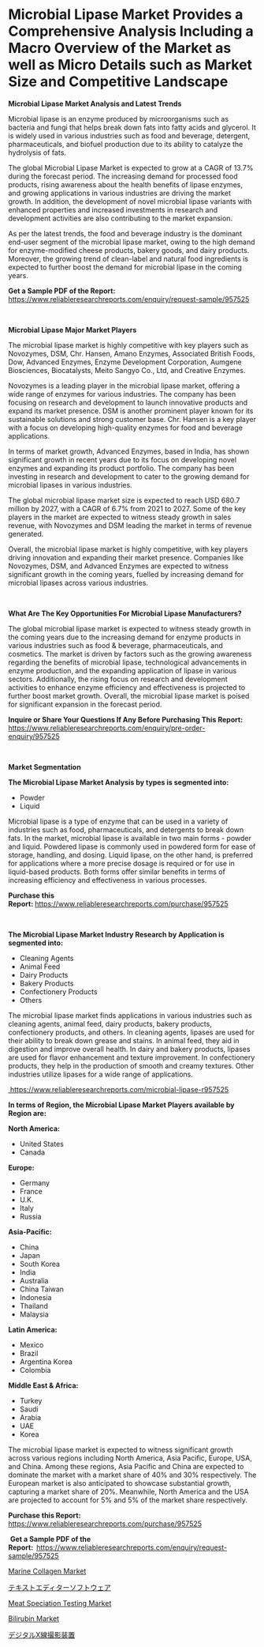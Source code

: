 <p><h1>Microbial Lipase Market Provides a Comprehensive Analysis Including a Macro Overview of the Market as well as Micro Details such as Market Size and Competitive Landscape</h1></p><p><strong>Microbial Lipase Market Analysis and Latest Trends</strong></p>
<p><p>Microbial lipase is an enzyme produced by microorganisms such as bacteria and fungi that helps break down fats into fatty acids and glycerol. It is widely used in various industries such as food and beverage, detergent, pharmaceuticals, and biofuel production due to its ability to catalyze the hydrolysis of fats.</p><p>The global Microbial Lipase Market is expected to grow at a CAGR of 13.7% during the forecast period. The increasing demand for processed food products, rising awareness about the health benefits of lipase enzymes, and growing applications in various industries are driving the market growth. In addition, the development of novel microbial lipase variants with enhanced properties and increased investments in research and development activities are also contributing to the market expansion.</p><p>As per the latest trends, the food and beverage industry is the dominant end-user segment of the microbial lipase market, owing to the high demand for enzyme-modified cheese products, bakery goods, and dairy products. Moreover, the growing trend of clean-label and natural food ingredients is expected to further boost the demand for microbial lipase in the coming years.</p></p>
<p><strong>Get a Sample PDF of the Report:&nbsp;</strong> <a href="https://www.reliableresearchreports.com/enquiry/request-sample/957525">https://www.reliableresearchreports.com/enquiry/request-sample/957525</a></p>
<p>&nbsp;</p>
<p><strong>Microbial Lipase Major Market Players</strong></p>
<p><p>The microbial lipase market is highly competitive with key players such as Novozymes, DSM, Chr. Hansen, Amano Enzymes, Associated British Foods, Dow, Advanced Enzymes, Enzyme Development Corporation, Aumgene Biosciences, Biocatalysts, Meito Sangyo Co., Ltd, and Creative Enzymes.</p><p>Novozymes is a leading player in the microbial lipase market, offering a wide range of enzymes for various industries. The company has been focusing on research and development to launch innovative products and expand its market presence. DSM is another prominent player known for its sustainable solutions and strong customer base. Chr. Hansen is a key player with a focus on developing high-quality enzymes for food and beverage applications.</p><p>In terms of market growth, Advanced Enzymes, based in India, has shown significant growth in recent years due to its focus on developing novel enzymes and expanding its product portfolio. The company has been investing in research and development to cater to the growing demand for microbial lipases in various industries.</p><p>The global microbial lipase market size is expected to reach USD 680.7 million by 2027, with a CAGR of 6.7% from 2021 to 2027. Some of the key players in the market are expected to witness steady growth in sales revenue, with Novozymes and DSM leading the market in terms of revenue generated.</p><p>Overall, the microbial lipase market is highly competitive, with key players driving innovation and expanding their market presence. Companies like Novozymes, DSM, and Advanced Enzymes are expected to witness significant growth in the coming years, fuelled by increasing demand for microbial lipases across various industries.</p></p>
<p>&nbsp;</p>
<p><strong>What Are The Key Opportunities For Microbial Lipase Manufacturers?</strong></p>
<p><p>The global microbial lipase market is expected to witness steady growth in the coming years due to the increasing demand for enzyme products in various industries such as food & beverage, pharmaceuticals, and cosmetics. The market is driven by factors such as the growing awareness regarding the benefits of microbial lipase, technological advancements in enzyme production, and the expanding application of lipase in various sectors. Additionally, the rising focus on research and development activities to enhance enzyme efficiency and effectiveness is projected to further boost market growth. Overall, the microbial lipase market is poised for significant expansion in the forecast period.</p></p>
<p><strong>Inquire or Share Your Questions If Any Before Purchasing This Report:</strong> <a href="https://www.reliableresearchreports.com/enquiry/pre-order-enquiry/957525">https://www.reliableresearchreports.com/enquiry/pre-order-enquiry/957525</a></p>
<p>&nbsp;</p>
<p><strong>Market Segmentation</strong></p>
<p><strong>The Microbial Lipase Market Analysis by types is segmented into:</strong></p>
<p><ul><li>Powder</li><li>Liquid</li></ul></p>
<p><p>Microbial lipase is a type of enzyme that can be used in a variety of industries such as food, pharmaceuticals, and detergents to break down fats. In the market, microbial lipase is available in two main forms - powder and liquid. Powdered lipase is commonly used in powdered form for ease of storage, handling, and dosing. Liquid lipase, on the other hand, is preferred for applications where a more precise dosage is required or for use in liquid-based products. Both forms offer similar benefits in terms of increasing efficiency and effectiveness in various processes.</p></p>
<p><strong>Purchase this Report:&nbsp;</strong><a href="https://www.reliableresearchreports.com/purchase/957525">https://www.reliableresearchreports.com/purchase/957525</a></p>
<p>&nbsp;</p>
<p><strong>The Microbial Lipase Market Industry Research by Application is segmented into:</strong></p>
<p><ul><li>Cleaning Agents</li><li>Animal Feed</li><li>Dairy Products</li><li>Bakery Products</li><li>Confectionery Products</li><li>Others</li></ul></p>
<p><p>The microbial lipase market finds applications in various industries such as cleaning agents, animal feed, dairy products, bakery products, confectionery products, and others. In cleaning agents, lipases are used for their ability to break down grease and stains. In animal feed, they aid in digestion and improve overall health. In dairy and bakery products, lipases are used for flavor enhancement and texture improvement. In confectionery products, they help in the production of smooth and creamy textures. Other industries utilize lipases for a wide range of applications.</p></p>
<p><a href="https://www.reliableresearchreports.com/microbial-lipase-r957525">&nbsp;https://www.reliableresearchreports.com/microbial-lipase-r957525</a></p>
<p><strong>In terms of Region, the Microbial Lipase Market Players available by Region are:</strong></p>
<p>
    <p> <strong> North America: </strong>
        <ul>
            <li>United States</li>
            <li>Canada</li>
        </ul>
        </p> 
    <p> <strong> Europe: </strong>
        <ul>
            <li>Germany</li>
            <li>France</li>
            <li>U.K.</li>
            <li>Italy</li>
            <li>Russia</li>
        </ul>
        </p> 
    <p> <strong> Asia-Pacific: </strong>
        <ul>
            <li>China</li>
            <li>Japan</li>
            <li>South Korea</li>
            <li>India</li>
            <li>Australia</li>
            <li>China Taiwan</li>
            <li>Indonesia</li>
            <li>Thailand</li>
            <li>Malaysia</li>
        </ul>
        </p> 
    <p> <strong> Latin America: </strong>
        <ul>
            <li>Mexico</li>
            <li>Brazil</li>
            <li>Argentina Korea</li>
            <li>Colombia</li>
        </ul>
        </p> 
    <p> <strong> Middle East & Africa: </strong>
        <ul>
            <li>Turkey</li>
            <li>Saudi</li>
            <li>Arabia</li>
            <li>UAE</li>
            <li>Korea</li>
        </ul>
    </p>
    </p>
<p><p>The microbial lipase market is expected to witness significant growth across various regions including North America, Asia Pacific, Europe, USA, and China. Among these regions, Asia Pacific and China are expected to dominate the market with a market share of 40% and 30% respectively. The European market is also anticipated to showcase substantial growth, capturing a market share of 20%. Meanwhile, North America and the USA are projected to account for 5% and 5% of the market share respectively.</p></p>
<p><strong>Purchase this Report: </strong><a href="https://www.reliableresearchreports.com/purchase/957525">https://www.reliableresearchreports.com/purchase/957525</a></p>
<p>&nbsp;<strong>Get a Sample PDF of the Report:&nbsp;&nbsp;</strong><a href="https://www.reliableresearchreports.com/enquiry/request-sample/957525">https://www.reliableresearchreports.com/enquiry/request-sample/957525</a></p>
<p><strong></strong></p>
<p><p><a href="https://github.com/juniordelafrance/Market-Research-Report-List-2/blob/main/marine-collagen-market.md">Marine Collagen Market</a></p><p><a href="https://medium.com/@brianayatt2023/%E3%83%86%E3%82%AD%E3%82%B9%E3%83%88%E3%82%A8%E3%83%87%E3%82%A3%E3%82%BF%E3%83%BC%E3%82%BD%E3%83%95%E3%83%88%E3%82%A6%E3%82%A7%E3%82%A2%E5%B8%82%E5%A0%B4%E3%81%AF-%E5%B8%82%E5%A0%B4%E3%82%B7%E3%82%A7%E3%82%A2-%E3%82%B5%E3%82%A4%E3%82%BA-%E3%81%8A%E3%82%88%E3%81%B32031%E5%B9%B4%E3%81%BE%E3%81%A7%E3%81%AE%E4%BA%88%E6%B8%AC%E3%81%AB%E7%84%A6%E7%82%B9%E3%82%92%E5%BD%93%E3%81%A6%E3%81%A6%E3%81%84%E3%81%BE%E3%81%99-23076008fec8">テキストエディターソフトウェア</a></p><p><a href="https://github.com/jaidynmorantestelletmjzya/Market-Research-Report-List-2/blob/main/meat-speciation-testing-market.md">Meat Speciation Testing Market</a></p><p><a href="https://issuu.com/reportprime-2/docs/bilirubin-market-size-2030.pptx">Bilirubin Market</a></p><p><a href="https://github.com/nxboeu02965442/Market-Research-Report-List-1/blob/main/416894219373.md">デジタルX線撮影装置</a></p></p>